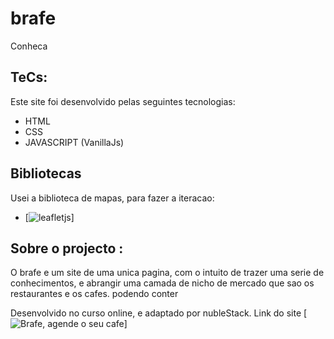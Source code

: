 # brafe
 Conheca



## TeCs:
Este site foi desenvolvido pelas seguintes tecnologias:
 - HTML
 - CSS
 - JAVASCRIPT (VanillaJs)

## Bibliotecas
Usei a biblioteca de mapas, para fazer a iteracao:
- [![leafletjs](https://leafletjs.com/)] 

## Sobre o projecto :
O brafe e um site de uma unica pagina, com o intuito de trazer uma serie de conhecimentos, e abrangir uma camada 
de nicho de mercado que sao os restaurantes e os cafes. podendo conter 

Desenvolvido no curso online, e adaptado por nubleStack.
Link do site [![Brafe, agende o seu cafe ](https://antonio-sitoe.github.io/brafe/)]
